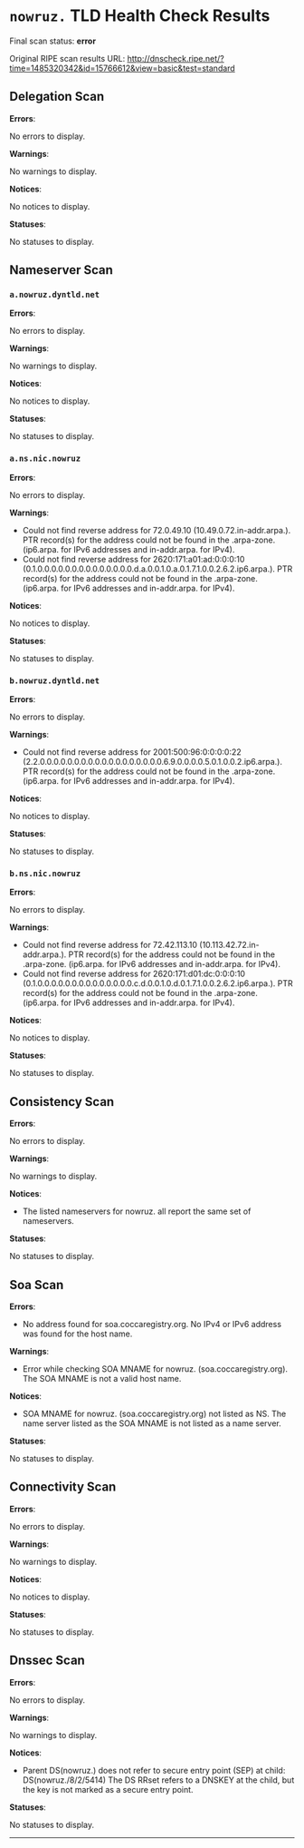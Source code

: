 # `nowruz.` TLD Health Check Results

Final scan status: **error** 

Original RIPE scan results URL: http://dnscheck.ripe.net/?time=1485320342&id=15766612&view=basic&test=standard

## Delegation Scan

**Errors**:

No errors to display.

**Warnings**:

No warnings to display.

**Notices**:

No notices to display.

**Statuses**:

No statuses to display.

## Nameserver Scan

### `a.nowruz.dyntld.net`

**Errors**:

No errors to display.

**Warnings**:

No warnings to display.

**Notices**:

No notices to display.

**Statuses**:

No statuses to display.

### `a.ns.nic.nowruz`

**Errors**:

No errors to display.

**Warnings**:

* Could not find reverse address for 72.0.49.10 (10.49.0.72.in-addr.arpa.). PTR record(s) for the address could not be found in the .arpa-zone. (ip6.arpa. for IPv6 addresses and in-addr.arpa. for IPv4).
* Could not find reverse address for 2620:171:a01:ad:0:0:0:10 (0.1.0.0.0.0.0.0.0.0.0.0.0.0.0.0.d.a.0.0.1.0.a.0.1.7.1.0.0.2.6.2.ip6.arpa.). PTR record(s) for the address could not be found in the .arpa-zone. (ip6.arpa. for IPv6 addresses and in-addr.arpa. for IPv4).

**Notices**:

No notices to display.

**Statuses**:

No statuses to display.

### `b.nowruz.dyntld.net`

**Errors**:

No errors to display.

**Warnings**:

* Could not find reverse address for 2001:500:96:0:0:0:0:22 (2.2.0.0.0.0.0.0.0.0.0.0.0.0.0.0.0.0.0.0.6.9.0.0.0.0.5.0.1.0.0.2.ip6.arpa.). PTR record(s) for the address could not be found in the .arpa-zone. (ip6.arpa. for IPv6 addresses and in-addr.arpa. for IPv4).

**Notices**:

No notices to display.

**Statuses**:

No statuses to display.

### `b.ns.nic.nowruz`

**Errors**:

No errors to display.

**Warnings**:

* Could not find reverse address for 72.42.113.10 (10.113.42.72.in-addr.arpa.). PTR record(s) for the address could not be found in the .arpa-zone. (ip6.arpa. for IPv6 addresses and in-addr.arpa. for IPv4).
* Could not find reverse address for 2620:171:d01:dc:0:0:0:10 (0.1.0.0.0.0.0.0.0.0.0.0.0.0.0.0.c.d.0.0.1.0.d.0.1.7.1.0.0.2.6.2.ip6.arpa.). PTR record(s) for the address could not be found in the .arpa-zone. (ip6.arpa. for IPv6 addresses and in-addr.arpa. for IPv4).

**Notices**:

No notices to display.

**Statuses**:

No statuses to display.

## Consistency Scan

**Errors**:

No errors to display.

**Warnings**:

No warnings to display.

**Notices**:

* The listed nameservers for nowruz. all report the same set of nameservers.

**Statuses**:

No statuses to display.

## Soa Scan

**Errors**:

* No address found for soa.coccaregistry.org. No IPv4 or IPv6 address was found for the host name.

**Warnings**:

* Error while checking SOA MNAME for nowruz. (soa.coccaregistry.org). The SOA MNAME is not a valid host name.

**Notices**:

* SOA MNAME for nowruz. (soa.coccaregistry.org) not listed as NS. The name server listed as the SOA MNAME is not listed as a name server.

**Statuses**:

No statuses to display.

## Connectivity Scan

**Errors**:

No errors to display.

**Warnings**:

No warnings to display.

**Notices**:

No notices to display.

**Statuses**:

No statuses to display.

## Dnssec Scan

**Errors**:

No errors to display.

**Warnings**:

No warnings to display.

**Notices**:

* Parent DS(nowruz.) does not refer to secure entry point (SEP) at child: DS(nowruz./8/2/5414) The DS RRset refers to a DNSKEY at the child, but the key is not marked as a secure entry point.

**Statuses**:

No statuses to display.


---
